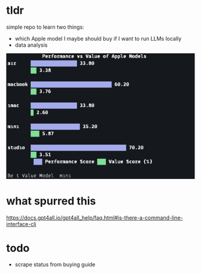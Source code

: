 # tldr

simple repo to learn two things:

* which Apple model I maybe should buy if I want to run LLMs locally
* data analysis

![stdout](https://github.com/zachvalenta/apple-models-data-analysis/blob/main/stdout.svg)

# what spurred this

https://docs.gpt4all.io/gpt4all_help/faq.html#is-there-a-command-line-interface-cli

# todo

* scrape status from buying guide

